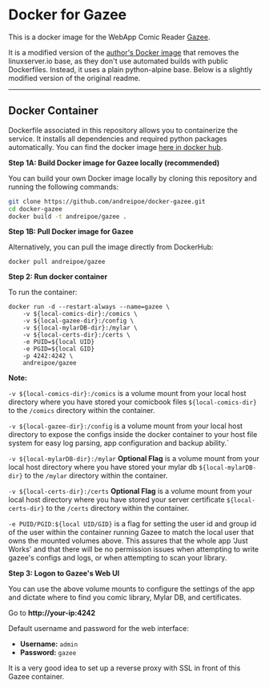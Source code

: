 # Docker for Gazee

This is a docker image for the WebApp Comic Reader [Gazee](https://github.com/hubbcaps/gazee). 

It is a modified version of the [author's Docker image](https://github.com/hubbcaps/docker-gazee) that removes the linuxserver.io base, as they don't use automated builds with public Dockerfiles. Instead, it uses a plain python-alpine base. Below is a slightly modified version of the original readme.

-----

## Docker Container

Dockerfile associated in this repository allows you to containerize the service. It installs all dependencies and required python packages automatically. You can find the docker image [here in docker hub](https://hub.docker.com/r/andreipoe/gazee/).

**Step 1A: Build Docker image for Gazee locally (recommended)**

You can build your own Docker image locally by cloning this repository and running the following commands: 

```bash
git clone https://github.com/andreipoe/docker-gazee.git
cd docker-gazee
docker build -t andreipoe/gazee .
```

**Step 1B: Pull Docker image for Gazee**

Alternatively, you can pull the image directly from DockerHub: 
 
```
docker pull andreipoe/gazee
```

**Step 2: Run docker container**

To run the container:

```
docker run -d --restart-always --name=gazee \
    -v ${local-comics-dir}:/comics \
    -v ${local-gazee-dir}:/config \ 
    -v ${local-mylarDB-dir}:/mylar \
    -v ${local-certs-dir}:/certs \
    -e PUID=${local UID}
    -e PGID=${local GID}
    -p 4242:4242 \
    andreipoe/gazee
```
**Note:** 

`-v ${local-comics-dir}:/comics` is a volume mount from your local host directory where you have stored your comicbook files `${local-comics-dir}` to the `/comics` directory within the container. 

`-v ${local-gazee-dir}:/config` is a volume mount from your local host directory to expose the configs inside the docker container to your host file system for easy log parsing, app configuration and backup ability.`

`-v ${local-mylarDB-dir}:/mylar` **Optional Flag** is a volume mount from your local host directory where you have stored your mylar db `${local-mylarDB-dir}` to the `/mylar` directory within the container.

`-v ${local-certs-dir}:/certs` **Optional Flag** is a volume mount from your local host directory where you have stored your server certificate `${local-certs-dir}` to the `/certs` directory within the container.

`-e PUID/PGID:${local UID/GID}` is a flag for setting the user id and group id of the user within the container running Gazee to match the local user that owns the mounted volumes above. This assures that the whole app 'Just Works' and that there will be no permission issues when attempting to write gazee's configs and logs, or when attempting to scan your library.

**Step 3: Logon to Gazee's Web UI**

You can use the above volume mounts to configure the settings of the app and dictate where to find you comic library, Mylar DB, and certificates.

Go to **http://your-ip:4242**
  
  Default username and password for the web interface:
  
  * **Username:** `admin`
  * **Password:** `gazee`

It is a very good idea to set up a reverse proxy with SSL in front of this Gazee container.

